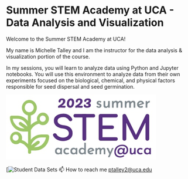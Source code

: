 # Summer STEM Academy at UCA - Data Analysis and Visualization

Welcome to the Summer STEM Academy at UCA!

My name is Michelle Talley and I am the instructor for the data analysis & visualization portion of the course.

In my sessions, you will learn to analyze data using Python and Jupyter notebooks.  You will use this environment to analyze data from their own experiments focused on the biological, chemical, and physical factors responsible for seed dispersal and seed germination. 

[![Check out the website for the camp](./2023%20Logo%20final.jpg)](https://uca.edu/steminstitute/summer-stem-academy/)

[![Student Data Sets](https://drive.google.com/drive/folders/1vAnlchRSLpuAf2QAV5eYwtK5YpATmz6E?usp=drive_link)
📫 How to reach me ptalley2@uca.edu
